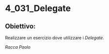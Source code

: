 # 4_031_Delegate
## Obiettivo: 
Realizzare un esercizio dove utilizzare i *Delegate*.

*Racca Paolo*